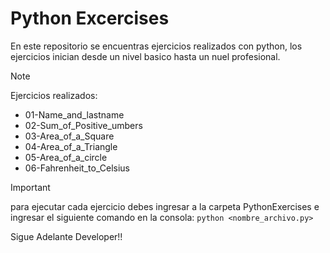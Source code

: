 # Python Excercises

En este repositorio se encuentras ejercicios realizados con python, los ejercicios inician desde un nivel basico hasta un nuel profesional.

> [!NOTE]
> Ejercicios realizados:
> - 01-Name_and_lastname
> - 02-Sum_of_Positive_umbers
> - 03-Area_of​_a_Square
> - 04-Area_of_a_Triangle
> - 05-Area_of_a_circle
> - 06-Fahrenheit_to_Celsius

> [!IMPORTANT]
> para ejecutar cada ejercicio debes ingresar a la carpeta PythonExercises e ingresar el siguiente comando en la consola: ```python <nombre_archivo.py>```

Sigue Adelante Developer!!